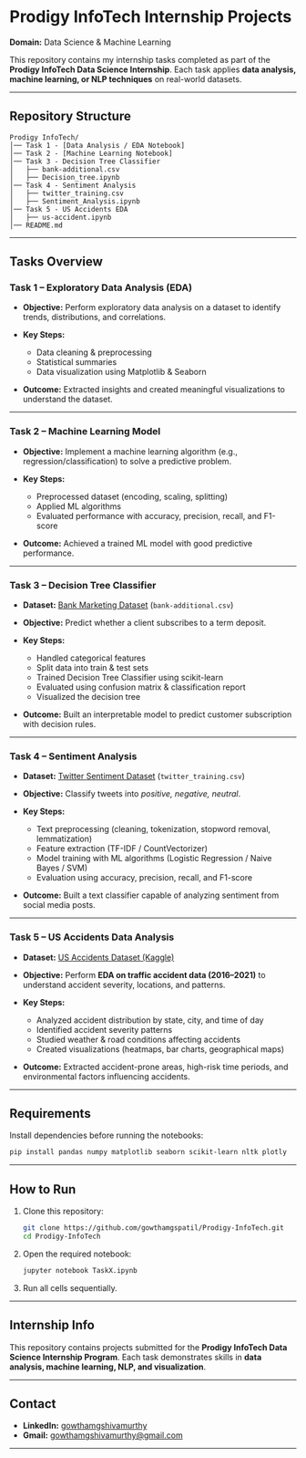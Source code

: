 #  Prodigy InfoTech Internship Projects

**Domain:** Data Science & Machine Learning

This repository contains my internship tasks completed as part of the **Prodigy InfoTech Data Science Internship**.
Each task applies **data analysis, machine learning, or NLP techniques** on real-world datasets.

---

##  Repository Structure

```
Prodigy InfoTech/
│── Task 1 - [Data Analysis / EDA Notebook]
│── Task 2 - [Machine Learning Notebook]
│── Task 3 - Decision Tree Classifier
│   ├── bank-additional.csv
│   ├── Decision_tree.ipynb
│── Task 4 - Sentiment Analysis
│   ├── twitter_training.csv
│   ├── Sentiment_Analysis.ipynb
│── Task 5 - US Accidents EDA
│   ├── us-accident.ipynb
│── README.md
```

---

##  Tasks Overview

###  Task 1 – Exploratory Data Analysis (EDA)

* **Objective:** Perform exploratory data analysis on a dataset to identify trends, distributions, and correlations.
* **Key Steps:**

  * Data cleaning & preprocessing
  * Statistical summaries
  * Data visualization using Matplotlib & Seaborn
* **Outcome:** Extracted insights and created meaningful visualizations to understand the dataset.

---

###  Task 2 – Machine Learning Model

* **Objective:** Implement a machine learning algorithm (e.g., regression/classification) to solve a predictive problem.
* **Key Steps:**

  * Preprocessed dataset (encoding, scaling, splitting)
  * Applied ML algorithms
  * Evaluated performance with accuracy, precision, recall, and F1-score
* **Outcome:** Achieved a trained ML model with good predictive performance.

---

###  Task 3 – Decision Tree Classifier

* **Dataset:** [Bank Marketing Dataset](https://archive.ics.uci.edu/ml/datasets/bank+marketing) (`bank-additional.csv`)
* **Objective:** Predict whether a client subscribes to a term deposit.
* **Key Steps:**

  * Handled categorical features
  * Split data into train & test sets
  * Trained Decision Tree Classifier using scikit-learn
  * Evaluated using confusion matrix & classification report
  * Visualized the decision tree
* **Outcome:** Built an interpretable model to predict customer subscription with decision rules.

---

###  Task 4 – Sentiment Analysis

* **Dataset:** [Twitter Sentiment Dataset](https://www.kaggle.com/datasets) (`twitter_training.csv`)
* **Objective:** Classify tweets into *positive, negative, neutral*.
* **Key Steps:**

  * Text preprocessing (cleaning, tokenization, stopword removal, lemmatization)
  * Feature extraction (TF-IDF / CountVectorizer)
  * Model training with ML algorithms (Logistic Regression / Naive Bayes / SVM)
  * Evaluation using accuracy, precision, recall, and F1-score
* **Outcome:** Built a text classifier capable of analyzing sentiment from social media posts.

---

###  Task 5 – US Accidents Data Analysis

* **Dataset:** [US Accidents Dataset (Kaggle)](https://www.kaggle.com/datasets/sobhanmoosavi/us-accidents)
* **Objective:** Perform **EDA on traffic accident data (2016–2021)** to understand accident severity, locations, and patterns.
* **Key Steps:**

  * Analyzed accident distribution by state, city, and time of day
  * Identified accident severity patterns
  * Studied weather & road conditions affecting accidents
  * Created visualizations (heatmaps, bar charts, geographical maps)
* **Outcome:** Extracted accident-prone areas, high-risk time periods, and environmental factors influencing accidents.

---

##  Requirements

Install dependencies before running the notebooks:

```bash
pip install pandas numpy matplotlib seaborn scikit-learn nltk plotly
```

---

##  How to Run

1. Clone this repository:

   ```bash
   git clone https://github.com/gowthamgspatil/Prodigy-InfoTech.git
   cd Prodigy-InfoTech
   ```
2. Open the required notebook:

   ```bash
   jupyter notebook TaskX.ipynb
   ```
3. Run all cells sequentially.

---

##  Internship Info

This repository contains projects submitted for the **Prodigy InfoTech Data Science Internship Program**.
Each task demonstrates skills in **data analysis, machine learning, NLP, and visualization**.

---

##  Contact


* **LinkedIn:** [gowthamgshivamurthy]([https://www.linkedin.com/in/gowthamgshivamuthy])
* **Gmail:** [gowthamgshivamurthy@gmail.com](mailto:gowthamgshivamurthy@gmail.com)

---
